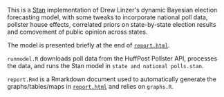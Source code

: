 This is a [Stan](http://mc-stan.org) implementation of Drew Linzer's dynamic Bayesian election forecasting model, with some tweaks to incorporate national poll data, pollster house effects, correlated priors on state-by-state election results and comovement of public opinion across states. 

The model is presented briefly at the end of [`report.html`](https://rawgit.com/pkremp/polls/master/report.html).

`runmodel.R` downloads poll data from the HuffPost Pollster API, processes the data, and runs the Stan model in `state and national polls.stan`.

`report.Rmd` is a Rmarkdown document used to automatically generate the graphs/tables/maps in [`report.html`](https://rawgit.com/pkremp/polls/master/report.html) and relies on `graphs.R`.


